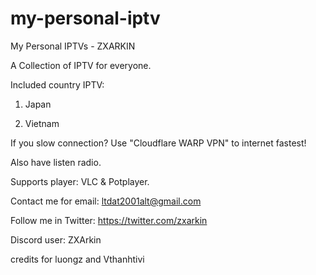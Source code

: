 # my-personal-iptv
My Personal IPTVs - ZXARKIN

A Collection of IPTV for everyone.

Included country IPTV:

1. Japan

2. Vietnam

If you slow connection? Use "Cloudflare WARP VPN" to internet fastest!

Also have listen radio.

Supports player: VLC & Potplayer.

Contact me for email: ltdat2001alt@gmail.com

Follow me in Twitter: https://twitter.com/zxarkin

Discord user: ZXArkin


credits for luongz and Vthanhtivi
